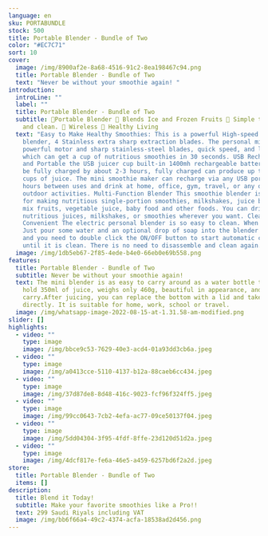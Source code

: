 ```yaml
---
language: en
sku: PORTABUNDLE
stock: 500
title: Portable Blender - Bundle of Two
color: "#EC7C71"
sort: 10
cover:
  image: /img/8900af2e-8a68-4516-91c2-8ea198467c94.png
  title: Portable Blender - Bundle of Two
  text: "Never be without your smoothie again! "
introduction:
  introLine: ""
  label: ""
  title: Portable Blender - Bundle of Two
  subtitle: 🍓Portable Blender 🍊 Blends Ice and Frozen Fruits 🍉 Simple to use
    and clean. 🍇 Wireless 🥑 Healthy Living
  text: "Easy to Make Healthy Smoothies: This is a powerful High-speed Personal
    blender, 4 Stainless extra sharp extraction blades. The personal mixer has a
    powerful motor and sharp stainless-steel blades, quick speed, and long life,
    which can get a cup of nutritious smoothies in 30 seconds. USB Rechargeable
    and Portable the USB juicer cup built-in 1400mh rechargeable battery. It can
    be fully charged by about 2-3 hours, fully charged can produce up to 10-15
    cups of juice. The mini smoothie maker can recharge via any USB port for 2-3
    hours between uses and drink at home, office, gym, travel, or any other
    outdoor activities. Multi-Function Blender This smoothie blender is great
    for making nutritious single-portion smoothies, milkshakes, juice blends,
    mix fruits, vegetable juice, baby food and other foods. You can drink
    nutritious juices, milkshakes, or smoothies wherever you want. Clean and
    Convenient The electric personal blender is so easy to clean. When cleaning,
    Just pour some water and an optional drop of soap into the blender bottle,
    and you need to double click the ON/OFF button to start automatic cleaning
    until it is clean. There is no need to disassemble and clean again."
  image: /img/1db5eb67-2f85-4ede-b4e0-66eb0e69b558.png
features:
  title: Portable Blender - Bundle of Two
  subtitle: Never be without your smoothie again!
  text: The mini blender is as easy to carry around as a water bottle that can
    hold 350ml of juice, weighs only 460g, beautiful in appearance, and easy to
    carry.After juicing, you can replace the bottom with a lid and take it away
    directly. It is suitable for home, work, school or travel.
  image: /img/whatsapp-image-2022-08-15-at-1.31.58-am-modified.png
slider: []
highlights:
  - video: ""
    type: image
    image: /img/bbce9c53-7629-40e3-acd4-01a93dd3cb6a.jpeg
  - video: ""
    type: image
    image: /img/a0413cce-5110-4137-b12a-88caeb6cc434.jpeg
  - video: ""
    type: image
    image: /img/37d87de8-8d48-416c-9023-fcf96f324ff5.jpeg
  - video: ""
    type: image
    image: /img/99cc0643-7cb2-4efa-ac77-09ce50137f04.jpeg
  - video: ""
    type: image
    image: /img/5dd04304-3f95-4fdf-8ffe-23d120d51d2a.jpeg
  - video: ""
    type: image
    image: /img/4dcf817e-fe6a-46e5-a459-6257bd6f2a2d.jpeg
store:
  title: Portable Blender - Bundle of Two
  items: []
description:
  title: Blend it Today!
  subtitle: Make your favorite smoothies like a Pro!!
  text: 299 Saudi Riyals including VAT
  image: /img/bb6f66a4-49c2-4374-acfa-18538ad2d456.png
---
```

